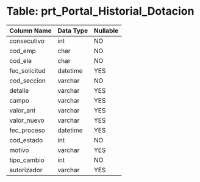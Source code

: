 # Table: prt_Portal_Historial_Dotacion

| Column Name | Data Type | Nullable |
|-------------|-----------|----------|
| consecutivo | int | NO |
| cod_emp | char | NO |
| cod_ele | char | NO |
| fec_solicitud | datetime | YES |
| cod_seccion | varchar | NO |
| detalle | varchar | YES |
| campo | varchar | YES |
| valor_ant | varchar | YES |
| valor_nuevo | varchar | YES |
| fec_proceso | datetime | YES |
| cod_estado | int | NO |
| motivo | varchar | YES |
| tipo_cambio | int | NO |
| autorizador | varchar | YES |

